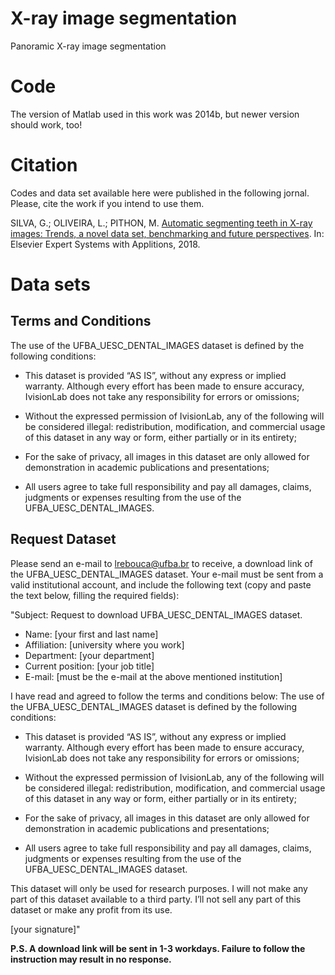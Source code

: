 # X-ray image segmentation
Panoramic X-ray image segmentation

# Code
The version of Matlab used in this work was 2014b, but newer version should work, too!

# Citation
Codes and data set available here were published in the following jornal. Please, cite the work if you intend to use them.

SILVA, G.; OLIVEIRA, L.; PITHON, M. [Automatic segmenting teeth in X-ray images: Trends, a novel data set, benchmarking and future perspectives](https://www.sciencedirect.com/science/article/pii/S0957417418302252). In: Elsevier Expert Systems with Applitions, 2018.

# Data sets
## Terms and Conditions
The use of the UFBA_UESC_DENTAL_IMAGES dataset is defined by the following conditions:

- This dataset is provided “AS IS”, without any express or implied warranty. Although every effort has been made to ensure accuracy, IvisionLab does not take any responsibility for errors or omissions;

- Without the expressed permission of IvisionLab, any of the following will be considered illegal: redistribution, modification, and commercial usage of this dataset in any way or form, either partially or in its entirety;

- For the sake of privacy, all images in this dataset are only allowed for demonstration in academic publications and presentations;

- All users agree to take full responsibility and pay all damages, claims, judgments or expenses resulting from the use of the UFBA_UESC_DENTAL_IMAGES.

## Request Dataset
Please send an e-mail to lrebouca@ufba.br to receive, a download link of the UFBA_UESC_DENTAL_IMAGES dataset. Your e-mail must be sent from a valid institutional account, and include the following text (copy and paste the text below, filling the required fields):

"Subject: Request to download UFBA_UESC_DENTAL_IMAGES dataset.

* Name: [your first and last name]
* Affiliation: [university where you work]
* Department: [your department]
* Current position: [your job title]
* E-mail: [must be the e-mail at the above mentioned institution]

I have read and agreed to follow the terms and conditions below:
The use of the UFBA_UESC_DENTAL_IMAGES dataset is defined by the following conditions:

- This dataset is provided “AS IS”, without any express or implied warranty. Although every effort has been made to ensure accuracy, IvisionLab does not take any responsibility for errors or omissions;

- Without the expressed permission of IvisionLab, any of the following will be considered illegal: redistribution, modification, and commercial usage of this dataset in any way or form, either partially or in its entirety;

- For the sake of privacy, all images in this dataset are only allowed for demonstration in academic publications and presentations;

- All users agree to take full responsibility and pay all damages, claims, judgments or expenses resulting from the use of the UFBA_UESC_DENTAL_IMAGES dataset.

This dataset will only be used for research purposes. I will not make any part of this dataset available to a third party. I’ll not sell any part of this dataset or make any profit from its use.

[your signature]"
  
  
**P.S. A download link will be sent in 1-3 workdays. Failure to follow the instruction may result in no response.**

